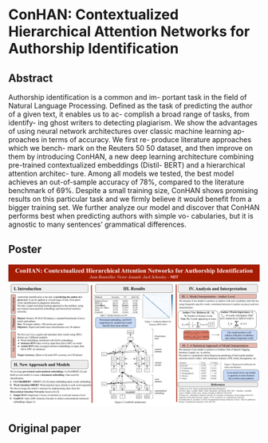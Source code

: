 # ConHAN: Contextualized Hierarchical Attention Networks for Authorship Identification

## Abstract

Authorship identification is a common and im- portant task in the field of Natural Language Processing. Defined as the task of predicting the author of a given text, it enables us to ac- complish a broad range of tasks, from identify- ing ghost writers to detecting plagiarism. We show the advantages of using neural network architectures over classic machine learning ap- proaches in terms of accuracy. We first re- produce literature approaches which we bench- mark on the Reuters 50 50 dataset, and then improve on them by introducing ConHAN, a new deep learning architecture combining pre-trained contextualized embeddings (Distil- BERT) and a hierarchical attention architec- ture. Among all models we tested, the best model achieves an out-of-sample accuracy of 78%, compared to the literature benchmark of 69%. Despite a small training size, ConHAN shows promising results on this particular task and we firmly believe it would benefit from a bigger training set. We further analyze our model and discover that ConHAN performs best when predicting authors with simple vo- cabularies, but it is agnostic to many sentences’ grammatical differences.

## Poster

![Page1](https://github.com/VictorJouault/ConHAN-Authorship-Identification/blob/main/ConHAN_Author_Identification_Poster.png)

## Original paper

